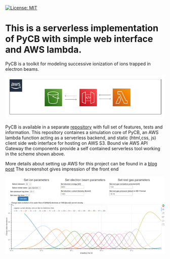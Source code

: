 [![License: MIT](https://img.shields.io/badge/License-MIT-yellow.svg)](https://opensource.org/licenses/MIT)

# This is a serverless implementation of PyCB with simple web interface and AWS lambda.
PyCB is a toolkit for modeling successive ionization of ions trapped in electron beams.

![short scheme](/images/short_scheme.PNG)

PyCB is available in a separate [repository](https://github.com/AndyShor/PyCB) with full set of features, tests and information.
This repository containes a simulation core of PyCB, an AWS lambda function acting as a serverless backend, and
static (html,css, js) client side web interface for hosting on AWS S3. Bound vie AWS API Gateway the components
provide a self contained serverless tool working in the scheme shown above.

More details about setting up AWS for this project can be found in a [blog post](https://andrey-shornikov.medium.com/serverless-number-crunching-cefbfe42d1c3)
The screenshot gives impression of the front end

![screenshot](/images/pycb_demo_screenshot.png)

